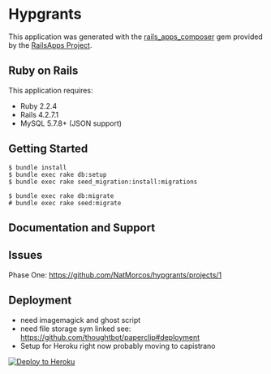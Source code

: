 Hypgrants
================
This application was generated with the [rails_apps_composer](https://github.com/RailsApps/rails_apps_composer) gem
provided by the [RailsApps Project](http://railsapps.github.io/).


Ruby on Rails
-------------

This application requires:

- Ruby 2.2.4
- Rails 4.2.7.1
- MySQL 5.7.8+ (JSON support)


Getting Started
---------------
```
$ bundle install
$ bundle exec rake db:setup
$ bundle exec rake seed_migration:install:migrations

$ bundle exec rake db:migrate
# bundle exec rake seed:migrate
```

Documentation and Support
-------------------------

Issues
-------------
Phase One:
https://github.com/NatMorcos/hypgrants/projects/1

Deployment
----------
- need imagemagick and ghost script
- need file storage sym linked see: https://github.com/thoughtbot/paperclip#deployment
- Setup for Heroku right now probably moving to capistrano

[![Deploy to Heroku](https://www.herokucdn.com/deploy/button.png)](https://heroku.com/deploy)
